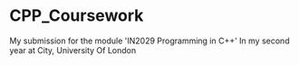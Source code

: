 # CPP_Coursework
My submission for the module 'IN2029 Programming in C++' In my second year at City, University Of London
